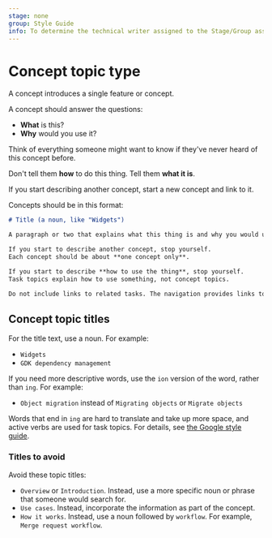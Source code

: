 ```yaml
---
stage: none
group: Style Guide
info: To determine the technical writer assigned to the Stage/Group associated with this page, see https://about.gitlab.com/handbook/product/ux/technical-writing/#assignments
---
```


# Concept topic type

A concept introduces a single feature or concept.

A concept should answer the questions:

- **What** is this?
- **Why** would you use it?

Think of everything someone might want to know if they've never heard of this concept before.

Don't tell them **how** to do this thing. Tell them **what it is**.

If you start describing another concept, start a new concept and link to it.

Concepts should be in this format:

```markdown
# Title (a noun, like "Widgets")

A paragraph or two that explains what this thing is and why you would use it.

If you start to describe another concept, stop yourself.
Each concept should be about **one concept only**.

If you start to describe **how to use the thing**, stop yourself.
Task topics explain how to use something, not concept topics.

Do not include links to related tasks. The navigation provides links to tasks.
```

## Concept topic titles

For the title text, use a noun. For example:

- `Widgets`
- `GDK dependency management`

If you need more descriptive words, use the `ion` version of the word, rather than `ing`. For example:

- `Object migration` instead of `Migrating objects` or `Migrate objects`

Words that end in `ing` are hard to translate and take up more space, and active verbs are used for task topics.
For details, see [the Google style guide](https://developers.google.com/style/headings#heading-and-title-text).

### Titles to avoid

Avoid these topic titles:

- `Overview` or `Introduction`. Instead, use a more specific
  noun or phrase that someone would search for.
- `Use cases`. Instead, incorporate the information as part of the concept.
- `How it works`. Instead, use a noun followed by `workflow`. For example, `Merge request workflow`.
